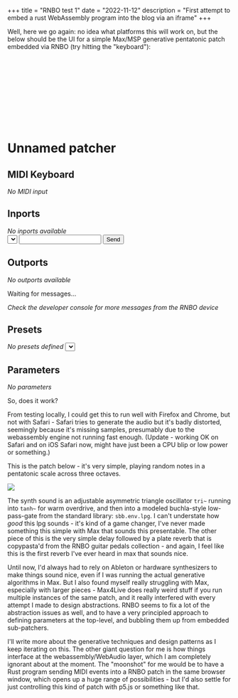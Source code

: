 +++
title = "RNBO test 1"
date = "2022-11-12"
description = "First attempt to embed a rust WebAssembly program into the blog via an iframe"
+++

Well, here we go again: no idea what platforms this will work on, but the below should be the UI for a simple Max/MSP generative pentatonic patch embedded via RNBO (try hitting the "keyboard"):

<svg id="background" width="100%" height="100%"></svg>
<div id="rnbo-root">
    <div>
        <h1 id="patcher-title">Unnamed patcher</h1>
    </div>
    <div id="rnbo-clickable-keyboard">
        <h2>MIDI Keyboard</h2>
        <em id="no-midi-label">No MIDI input</em>
    </div>
    <div id="rnbo-inports">
        <h2>Inports</h2>
        <em id="no-inports-label">No inports available</em>
        <form id="inport-form" className="inport">
            <div className="inport-input">
                <select id="inport-select"></select>
                <input id="inport-text" type="text"></input>
                <input id="inport-submit" className="smallButton" type="submit" value="Send"/>
            </div>
        </form>
    </div>
    <div id="rnbo-console">
        <h2>Outports</h2>
        <em id="no-outports-label">No outports available</em>
        <div id="rnbo-console-div">
            <p id="rnbo-console-readout">Waiting for messages...</p>
            <em id="rnbo-console-description">Check the developer console for more messages from the RNBO device</em>
        </div>
    </div>
    <div id="rnbo-presets">
        <h2>Presets</h2>
        <em id="no-presets-label">No presets defined</em>
        <select id="preset-select"></select>
    </div>
    <div id="rnbo-parameter-sliders">
        <h2>Parameters</h2>
        <em id="no-param-label">No parameters</em>
    </div>
</div>

<!-- Load the script that creates the RNBO device  -->
<!-- Uncomment if you know the version of your exported RNBO patch to avoid dynamic loading -->
<!-- <script type="text/javascript" src="https://cdn.cycling74.com/rnbo/latest/rnbo.min.js"></script> -->

<!-- (Optional) The guardrails.js script isn't required for RNBO to work, and you can skip including it -->
<!-- It simply offers some helpful error messages for common problems -->
<script type="text/javascript" src="data/guardrails.js"></script>

<!-- Import RNBO Engine Wrapper -->
<!-- Make sure to include the RNBO engine version to the version of your exported code, found in rnbopackage.json -->
<script type="text/javascript" src="data/app.js"></script>

So, does it work?

From testing locally, I could get this to run well with Firefox and Chrome, but not with Safari - Safari tries to generate the audio but it's badly distorted, seemingly because it's missing samples, presumably due to the webassembly engine not running fast enough.  (Update - working OK on Safari and on iOS Safari now, might have just been a CPU blip or low power or something.)

This is the patch below - it's very simple, playing random notes in a pentatonic scale across three octaves.  

<img src="/imgs/rnbo_test_1_screenshot.png"/>

The synth sound is an adjustable asymmetric triangle oscillator `tri~` running into `tanh~` for warm overdrive, and then into a modeled buchla-style low-pass-gate from the standard library: `sbb.env.lpg`.  I can't understate how *good* this lpg sounds - it's kind of a game changer, I've never made something this simple with Max that sounds this presentable.  The other piece of this is the very simple delay followed by a plate reverb that is copypasta'd from the RNBO guitar pedals collection - and again, I feel like this is the first reverb I've ever heard in max that sounds nice.

Until now, I'd always had to rely on Ableton or hardware synthesizers to make things sound nice, even if I was running the actual generative algorithms in Max.  But I also found myself really struggling with Max, especially with larger pieces - Max4Live does really weird stuff if you run multiple instances of the same patch, and it really interfered with every attempt I made to design abstractions.  RNBO seems to fix a lot of the abstraction issues as well, and to have a very principled approach to defining parameters at the top-level, and bubbling them up from embedded sub-patchers.

I'll write more about the generative techniques and design patterns as I keep iterating on this.  The other giant question for me is how things interface at the webassembly/WebAudio layer, which I am completely ignorant about at the moment.  The "moonshot" for me would be to have a Rust program sending MIDI events into a RNBO patch in the same browser window, which opens up a huge range of possibilities - but I'd also settle for just controlling this kind of patch with p5.js or something like that.

